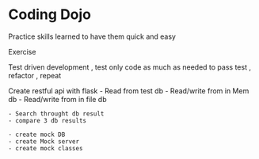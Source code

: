 Coding Dojo
===

Practice skills learned to have them quick and easy

Exercise

Test driven development , test only code as much as needed to pass test , refactor , repeat

Create restful api with flask
    - Read from test db
    - Read/write from in Mem db
    - Read/write from in file db

    - Search throught db result
    - compare 3 db results

    - create mock DB
    - create Mock server
    - create mock classes